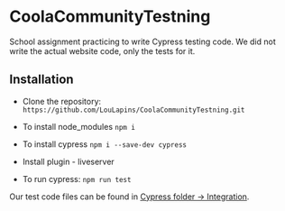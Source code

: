 # CoolaCommunityTestning

School assignment practicing to write Cypress testing code. 
We did not write the actual website code, only the tests for it.


## Installation

- Clone the repository: ```https://github.com/LouLapins/CoolaCommunityTestning.git```

- To install node_modules
```npm i```

- To install cypress
```npm i --save-dev cypress```

- Install plugin - liveserver

- To run cypress:
```npm run test```

Our test code files can be found in [Cypress folder -> Integration](https://github.com/LouLapins/CoolaCommunityTestning/tree/main/cypress/integration).

